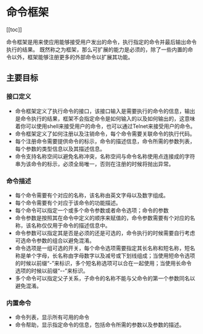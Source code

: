 命令框架
=======

[[toc]]

命令框架是用来使应用能够接受用户发出的命令，执行指定的命令并最后输出命令执行的结果。
既然称之为框架，那么可扩展的能力是必须的，除了一些内置的命令以外，框架能够注册更多的外部命令以扩展其功能。

## 主要目标

### 接口定义

* 命令框架定义了执行命令的接口，该接口输入是需要执行的命令的信息，输出是命令执行的结果，框架不会指定命令是如何输入的以及如何输出的，这意味着你可以使用shell来接受用户的命令，也可以通过Telnet来接受用户的命令。
* 命令框架定义了如何注册以及注销命令，每个命令需要关联命令的执行代码。
* 每个注册命令需要提供命令的标示，命令的描述信息，命令所需的参数列表，每个参数的类型信息以及其描述信息。
* 命令支持名称空间以避免名称冲突，名称空间与命令名称使用点连接成的字符串为该命令的标示，必须全局唯一，否则在注册的时候将抛出异常。

### 命令描述
* 每个命令需要有个对应的名称，该名称由英文字母以及数字组成。
* 每个命令需要有个对应于该命令的功能描述。
* 每个命令可以指定一个或多个命令参数或者命令选项；命令的参数
* 命令参数是按照其在命令中定义的顺序来赋值的，命令参数需要有个对应的名称，该名称仅仅用于命令的描述信息中。
* 命令参数可以指定其是否是必须的还是可选的，命令执行的时候需要自行考虑可选命令参数的组合以避免混淆。
* 命令选项是一组可选的开关，每个命令选项需要指定其长名称和短名称，短名称是单个字母，长名称由字母数字以及减号或下划线组成；当使用短命令选项的时候以前缀“-”来标识，多个短名称选项可以合在一起使用；当使用长命令选项的时候以前缀“--”来标识。
* 多个命令可以指定父子关系，子命令的名称不能与父命令的第一个参数同名以避免混淆。

### 内置命令
* 命令列表，显示所有可用的命令
* 命令帮助，显示指定命令的信息，包括命令所需的参数以及参数的描述。



